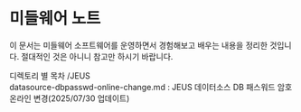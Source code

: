 # 미들웨어 노트

이 문서는 미들웨어 소프트웨어를 운영하면서 경험해보고 배우는 내용을 정리한 것입니다.
절대적인 것은 아니니 참고만 하시기 바랍니다.


디렉토리 별 목차
/JEUS  
datasource-dbpasswd-online-change.md : JEUS 데이터소스 DB 패스워드 암호 온라인 변경(2025/07/30 업데이트)  

